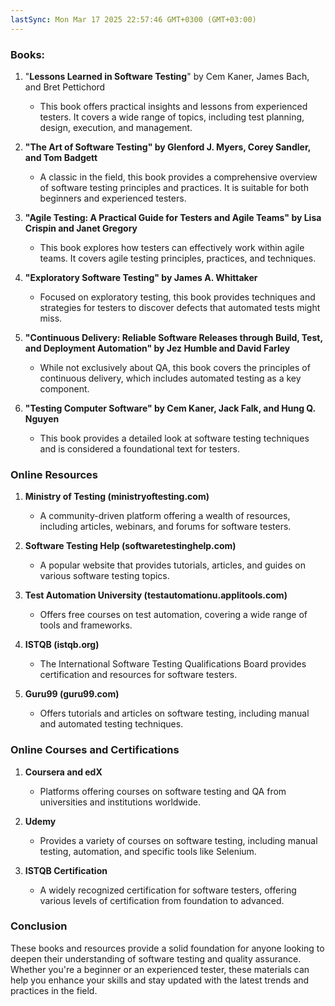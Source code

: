 ```yaml
---
lastSync: Mon Mar 17 2025 22:57:46 GMT+0300 (GMT+03:00)
---
```

### Books:
1. "**Lessons Learned in Software Testing**" by Cem Kaner, James Bach, and Bret Pettichord
	- This book offers practical insights and lessons from experienced testers. It covers a wide range of topics, including test planning, design, execution, and management.
2. **"The Art of Software Testing" by Glenford J. Myers, Corey Sandler, and Tom Badgett**
    
    - A classic in the field, this book provides a comprehensive overview of software testing principles and practices. It is suitable for both beginners and experienced testers.
3. **"Agile Testing: A Practical Guide for Testers and Agile Teams" by Lisa Crispin and Janet Gregory**
    
    - This book explores how testers can effectively work within agile teams. It covers agile testing principles, practices, and techniques.
4. **"Exploratory Software Testing" by James A. Whittaker**
    
    - Focused on exploratory testing, this book provides techniques and strategies for testers to discover defects that automated tests might miss.
5. **"Continuous Delivery: Reliable Software Releases through Build, Test, and Deployment Automation" by Jez Humble and David Farley**
    
    - While not exclusively about QA, this book covers the principles of continuous delivery, which includes automated testing as a key component.
6. **"Testing Computer Software" by Cem Kaner, Jack Falk, and Hung Q. Nguyen**
    
    - This book provides a detailed look at software testing techniques and is considered a foundational text for testers.

### Online Resources

1. **Ministry of Testing (ministryoftesting.com)**
    
    - A community-driven platform offering a wealth of resources, including articles, webinars, and forums for software testers.
2. **Software Testing Help (softwaretestinghelp.com)**
    
    - A popular website that provides tutorials, articles, and guides on various software testing topics.
3. **Test Automation University (testautomationu.applitools.com)**
    
    - Offers free courses on test automation, covering a wide range of tools and frameworks.
4. **ISTQB (istqb.org)**
    
    - The International Software Testing Qualifications Board provides certification and resources for software testers.
5. **Guru99 (guru99.com)**
    
    - Offers tutorials and articles on software testing, including manual and automated testing techniques.

### Online Courses and Certifications

1. **Coursera and edX**
    
    - Platforms offering courses on software testing and QA from universities and institutions worldwide.
2. **Udemy**
    
    - Provides a variety of courses on software testing, including manual testing, automation, and specific tools like Selenium.
3. **ISTQB Certification**
    
    - A widely recognized certification for software testers, offering various levels of certification from foundation to advanced.

### Conclusion

These books and resources provide a solid foundation for anyone looking to deepen their understanding of software testing and quality assurance. Whether you're a beginner or an experienced tester, these materials can help you enhance your skills and stay updated with the latest trends and practices in the field.